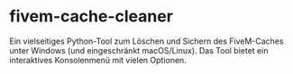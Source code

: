 # fivem-cache-cleaner
Ein vielseitiges Python-Tool zum Löschen und Sichern des FiveM-Caches unter Windows (und eingeschränkt macOS/Linux). Das Tool bietet ein interaktives Konsolenmenü mit vielen Optionen.
